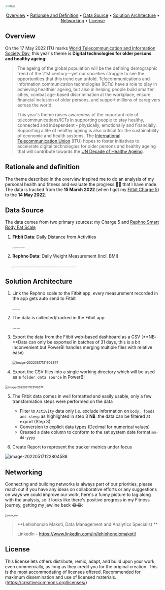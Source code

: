 <img src="Fibit Resources\Fitbit_logo.png" alt="Fitbit_logo" style="zoom:3%;" />

<p align="center">
 <a href="#overview">Overview</a> •
 <a href="#Rationale and definition (SDG9c)">Rationale and Definition</a> •
 <a href="#Data Source">Data Source</a> •
 <a href="#Solution Architecture">Solution Architecture</a> •
 <a href="#networking">Networking</a> •
 <a href="#license">License</a>
</p>



## Overview

On the 17 May 2022 ITU marks [World Telecommunication and Information Society Day](https://www.un.org/en/observances/telecommunication-day), this year's theme is **Digital technologies for older persons and healthy ageing**:

> The ageing of the global population will be the defining demographic trend of the 21st century—yet our societies struggle to see the opportunities that this trend can unfold. Telecommunications and information communication technologies (ICTs) have a role to play in achieving healthier ageing, but also in helping people build smarter cities, combat age-based discrimination at the workplace, ensure financial inclusion of older persons, and support millions of caregivers across the world.
>
> This year's theme raises awareness of the important role of telecommunications/ICTs in supporting people to stay healthy, connected and independent - physically, emotionally and financially. Supporting a life of healthy ageing is also critical for the sustainability of economic and health systems. The [International Telecommunication Union](https://www.itu.int/en) (ITU) hopes to foster initiatives to accelerate digital technologies for older persons and healthy ageing that will contribute towards the [UN Decade of Healthy Ageing](https://www.decadeofhealthyageing.org/).



## Rationale and definition

The theme described in the overview inspired me to do an analysis of my personal health and fitness and evaluate the progress 🤞😂 that I have made. The data is tracked from the **15 March 2022** (when I got my [Fitbit Charge 5](https://www.fitbit.com/global/uk/products/trackers/charge5?gclid=CjwKCAjwj42UBhAAEiwACIhADmoVq37g5FDdnkQb_A3GpXnVwAxkAp7_sVM9_h_jyt-eVn1rEH9C0RoC__gQAvD_BwE&gclsrc=aw.ds)) to the **14 May 2022**.



## Data Source

The data comes from two primary sources: my Charge 5 and  [Rephno Smart Body Fat Scale](https://uk.renpho.com/products/smart-body-fat-scale-basic?variant=38203353891015)

1. **Fitbit Data**: Daily Distance from Activities

   <img src="c:\users\l.makoti\OneDrive - THE COMMONWEALTH SECRETARIAT\Documents\United Nations Analysis Work\05_Fibit_Fitness_Tracker\Fibit Resources\charge5-black-device-3qtr.png" alt="charge5-black-device-3qtr" style="zoom:20%;" />

2. **Rephno Data**: Daily Weight Measurement (Incl. BMI)

   <img src="https://m.media-amazon.com/images/I/61JlA-7e7aL._AC_SL1500_.jpg" alt="RENPHO Body Fat Scale Bluetooth, Digital Body Weight Bathroom Scales  Weighing Scale Smart BMI Scales, Body Composition Monitors with Smartphone  App, Black : Amazon.co.uk: Health & Personal Care" style="zoom:15%;" />

## Solution Architecture

1. Link the Rephno scale to the Fitbit app, every measurement recorded in the app gets auto send to Fitbit

   <img src="C:\Users\l.makoti\OneDrive - THE COMMONWEALTH SECRETARIAT\Documents\United Nations Analysis Work\05_Fibit_Fitness_Tracker\Fibit Resources\rephno-fitbit.jpeg" alt="rephno-fitbit" style="zoom:25%;" />

2. The data is collected/tracked in the Fitbit app

   <img src="C:\Users\l.makoti\OneDrive - THE COMMONWEALTH SECRETARIAT\Documents\United Nations Analysis Work\05_Fibit_Fitness_Tracker\Fibit Resources\fitbit_weight.jpeg" alt="fitbit_weight" style="zoom:25%;" />

3. Export the data from the Fitbit web-based dashboard as a CSV (**NB: **Data can only be exported in batches of 31 days, this is a bit inconvenient but PowerBI handles merging multiple files with relative ease)

   

   <img src="C:\Users\l.makoti\AppData\Roaming\Typora\typora-user-images\image-20220517121903674.png" alt="image-20220517121903674" style="zoom:75%;" />

4. Export the CSV files into a single working directory which will be used as a `folder data source` in PowerBI

<img src="C:\Users\l.makoti\AppData\Roaming\Typora\typora-user-images\image-20220517122106574.png" alt="image-20220517122106574" style="zoom:63%;" />

5. The Fitbit data comes in well formatted and easily usable, only a few transformation steps were performed on the data
   - Filter to `Activity` data only i.e. exclude information on `body, foods and sleep` as highlighted in step 3 **NB**: the data can be filtered at export (Step 3)
   - Conversion to explicit data types (Decimal for numerical values)
   - Created a date column to conform to the set system date format `mm-dd-yyyy`



6. Create Report to represent the tracker metrics under focus

![image-20220517122804588](C:\Users\l.makoti\AppData\Roaming\Typora\typora-user-images\image-20220517122804588.png)



## Networking

Connecting and building networks is always part of our priorities, please reach out if you have any ideas on collaborative efforts or any suggestions on ways we could improve our work, here's a funny picture to tag along with the analysis, so it looks like there's positive progress in my Fitness journey, getting my jawline back 😂😂:



<img src="c:\users\l.makoti\OneDrive - THE COMMONWEALTH SECRETARIAT\Documents\United Nations Analysis Work\05_Fibit_Fitness_Tracker\Fibit Resources\before_after.png" alt="before_after" style="zoom:43%;" />



> **Lehlohonolo Makoti, Data Management and Analytics Specialist **
>
> LinkedIn - https://www.linkedin.com/in/lehlohonolomakoti/



## License

This license lets others distribute, remix, adapt, and build upon your work, even commercially, as long as they credit you for the original creation. This is the most accommodating of licenses offered. Recommended for maximum dissemination and use of licensed materials. (https://creativecommons.org/licenses/)
